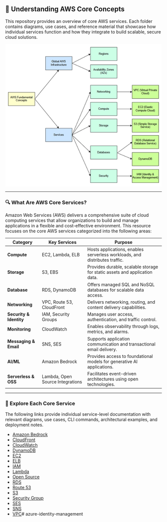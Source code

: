 ## 🚀 Understanding AWS Core Concepts

This repository provides an overview of core AWS services. Each folder contains diagrams, use cases, and reference material that showcase how individual services function and how they integrate to build scalable, secure cloud solutions.

![AWS](Assets/AWS.png)

---

### 🔍 What Are AWS Core Services?

Amazon Web Services (AWS) delivers a comprehensive suite of cloud computing services that allow organizations to build and manage applications in a flexible and cost-effective environment. This resource focuses on the core AWS services categorized into the following areas:

| Category               | Key Services                     | Purpose                                                                 |
|------------------------|----------------------------------|-------------------------------------------------------------------------|
| **Compute**            | EC2, Lambda, ELB                 | Hosts applications, enables serverless workloads, and distributes traffic. |
| **Storage**            | S3, EBS                          | Provides durable, scalable storage for static assets and application data. |
| **Database**           | RDS, DynamoDB                    | Offers managed SQL and NoSQL databases for scalable data access.       |
| **Networking**         | VPC, Route 53, CloudFront        | Delivers networking, routing, and content delivery capabilities.        |
| **Security & Identity**| IAM, Security Groups             | Manages user access, authentication, and traffic control.               |
| **Monitoring**         | CloudWatch                       | Enables observability through logs, metrics, and alarms.                |
| **Messaging & Email**  | SNS, SES                         | Supports application communication and transactional email delivery.   |
| **AI/ML**              | Amazon Bedrock                   | Provides access to foundational models for generative AI applications. |
| **Serverless & OSS**   | Lambda, Open Source Integrations | Facilitates event-driven architectures using open technologies.         |

---

### 📘 Explore Each Core Service

The following links provide individual service-level documentation with relevant diagrams, use cases, CLI commands, architectural examples, and deployment notes.

- [Amazon Bedrock](amazon-bedrock/README.md)
- [CloudFront](cloudfront/README.md)
- [CloudWatch](cloudwatch/README.md)
- [DynamoDB](dynamodb/README.md)
- [EC2](ec2/README.md)
- [ELB](elb/README.md)
- [IAM](iam/README.md)
- [Lambda](lambda/README.md)
- [Open Source](opensource/README.md)
- [RDS](rds/README.md)
- [Route 53](route53/README.md)
- [S3](s3/README.md)
- [Security Group](security-group/README.md)
- [SES](ses/README.md)
- [SNS](sns/README.md)
- [VPC](vpc/README.md)# azure-identity-management
